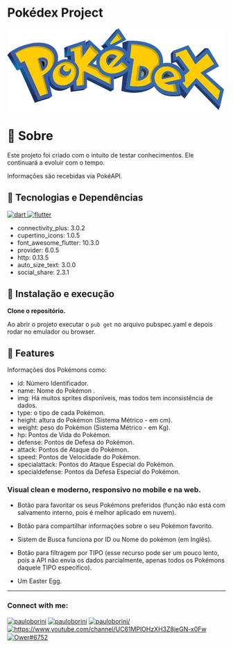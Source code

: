 # Pokédex Project

![img.png](img.png)

# 📃 Sobre

Este projeto foi criado com o intuito de testar conhecimentos.
Ele continuará a evoluir com o tempo.

Informações são recebidas via PokéAPI.

## 🔨 Tecnologias e Dependências

<p align="left"> <a href="https://dart.dev" target="_blank" rel="noreferrer"> <img src="https://www.vectorlogo.zone/logos/dartlang/dartlang-icon.svg" alt="dart" width="40" height="40"/> </a> <a href="https://flutter.dev" target="_blank" rel="noreferrer"> <img src="https://www.vectorlogo.zone/logos/flutterio/flutterio-icon.svg" alt="flutter" width="40" height="40"/> </a> </p>

- connectivity_plus: 3.0.2
- cupertino_icons: 1.0.5
- font_awesome_flutter: 10.3.0
- provider: 6.0.5
- http: 0.13.5
- auto_size_text: 3.0.0
- social_share: 2.3.1

## 🚀 Instalação e execução

**Clone o repositório.**

Ao abrir o projeto executar o `pub get` no arquivo pubspec.yaml e depois rodar no
emulador ou browser.

## 📱 Features


Informações dos Pokémons como:
- id: Número Identificador.
- name: Nome do Pokémon .
- img: Há muitos sprites disponíveis, mas todos tem inconsistência de dados.
- type: o tipo de cada Pokémon.
- height: altura do Pokémon (Sistema Métrico - em cm).
- weight: peso do Pokémon (Sistema Métrico - em Kg).
- hp: Pontos de Vida do Pokémon.
- defense: Pontos de Defesa do Pokémon.
- attack: Pontos de Ataque do Pokémon.
- speed: Pontos de Velocidade do Pokémon.
- specialattack: Pontos do Ataque Especial do Pokémon.
- specialdefense: Pontos da Defesa Especial do Pokémon.

### Visual clean e moderno, responsivo no mobile e na web.

- Botão para favoritar os seus Pokémons preferidos (função não está com salvamento 
  interno, 
pois é melhor aplicado em nuvem).

- Botão para compartilhar informações sobre o seu Pokémon favorito.
- Sistem de Busca funciona por ID ou Nome do pokémon (em Inglês).
- Botão para filtragem por TIPO (esse recurso pode ser um pouco lento, pois a API não 
  envia os dados parcialmente, apenas todos os Pokémons daquele TIPO específico).
- Um Easter Egg.

---
<h3 align="left">Connect with me:</h3>
<p align="left">
<a href="https://linkedin.com/in/pauloborini" target="blank"><img align="center" src="https://raw.githubusercontent.com/rahuldkjain/github-profile-readme-generator/master/src/images/icons/Social/linked-in-alt.svg" alt="pauloborini" height="30" width="40" /></a>
<a href="https://fb.com/pauloborini" target="blank"><img align="center" src="https://raw.githubusercontent.com/rahuldkjain/github-profile-readme-generator/master/src/images/icons/Social/facebook.svg" alt="pauloborini" height="30" width="40" /></a>
<a href="https://instagram.com/pauloborini/" target="blank"><img align="center" src="https://raw.githubusercontent.com/rahuldkjain/github-profile-readme-generator/master/src/images/icons/Social/instagram.svg" alt="pauloborini/" height="30" width="40" /></a>
<a href="https://www.youtube.com/@pauloborini" target="blank"><img align="center" src="https://raw.githubusercontent.com/rahuldkjain/github-profile-readme-generator/master/src/images/icons/Social/youtube.svg" alt="https://www.youtube.com/channel/UC61MPlOHzXH3Z8jeGN-x0Fw" height="30" width="40" /></a>
<a href="https://discord.gg/Ower#6752" target="blank"><img align="center" src="https://raw.githubusercontent.com/rahuldkjain/github-profile-readme-generator/master/src/images/icons/Social/discord.svg" alt="Ower#6752" height="30" width="40" /></a>
</p>

